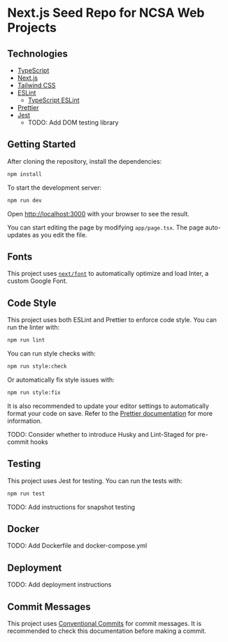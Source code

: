 # Next.js Seed Repo for NCSA Web Projects

## Technologies

- [TypeScript](https://www.typescriptlang.org/)
- [Next.js](https://nextjs.org/)
- [Tailwind CSS](https://tailwindcss.com/)
- [ESLint](https://eslint.org/)
  - [TypeScript ESLint](https://typescript-eslint.io/)
- [Prettier](https://prettier.io/)
- [Jest](https://jestjs.io/)
  - TODO: Add DOM testing library

## Getting Started

After cloning the repository, install the dependencies:

```bash
npm install
```

To start the development server:

```bash
npm run dev
```

Open [http://localhost:3000](http://localhost:3000) with your browser to see the result.

You can start editing the page by modifying `app/page.tsx`. The page auto-updates as you edit the file.

## Fonts

This project uses [`next/font`](https://nextjs.org/docs/basic-features/font-optimization) to automatically optimize and load Inter, a custom Google Font.

## Code Style

This project uses both ESLint and Prettier to enforce code style. You can run the linter with:

```bash
npm run lint
```

You can run style checks with:

```bash
npm run style:check
```

Or automatically fix style issues with:

```bash
npm run style:fix
```

It is also recommended to update your editor settings to automatically format your code on save. Refer to the [Prettier documentation](https://prettier.io/docs/en/editors.html) for more information.

TODO: Consider whether to introduce Husky and Lint-Staged for pre-commit hooks

## Testing

This project uses Jest for testing. You can run the tests with:

```bash
npm run test
```

TODO: Add instructions for snapshot testing

## Docker

TODO: Add Dockerfile and docker-compose.yml

## Deployment

TODO: Add deployment instructions

## Commit Messages

This project uses [Conventional Commits](https://www.conventionalcommits.org/en/v1.0.0/) for commit messages. It is recommended to check this documentation before making a commit.